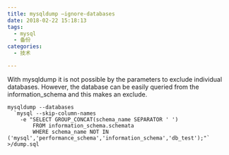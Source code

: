 ```yaml
---
title: mysqldump –ignore-databases
date: 2018-02-22 15:18:13
tags:
  - mysql
  - 备份
categories:
  - 技术

---
```

With mysqldump it is not possible by the parameters to exclude individual databases. However, the database can be easily queried from the information_schema and this makes an exclude.
```
mysqldump --databases
  `mysql --skip-column-names
    -e "SELECT GROUP_CONCAT(schema_name SEPARATOR ' ')
        FROM information_schema.schemata
        WHERE schema_name NOT IN ('mysql','performance_schema','information_schema','db_test');"`
>/dump.sql
```
